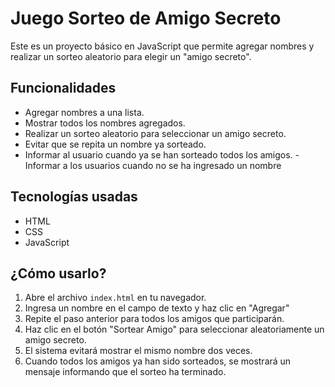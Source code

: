 # Juego Sorteo de Amigo Secreto

Este es un proyecto básico en JavaScript que permite agregar nombres y realizar un sorteo aleatorio para elegir un "amigo secreto".

## Funcionalidades

- Agregar nombres a una lista.
- Mostrar todos los nombres agregados.
- Realizar un sorteo aleatorio para seleccionar un amigo secreto.
- Evitar que se repita un nombre ya sorteado.
- Informar al usuario cuando ya se han sorteado todos los amigos.
-Informar a los usuarios cuando no se ha ingresado un nombre

##  Tecnologías usadas
- HTML
- CSS 
- JavaScript 

## ¿Cómo usarlo?
1. Abre el archivo `index.html` en tu navegador.
2. Ingresa un nombre en el campo de texto y haz clic en "Agregar"
3. Repite el paso anterior para todos los amigos que participarán.
4. Haz clic en el botón "Sortear Amigo" para seleccionar aleatoriamente un amigo secreto.
5. El sistema evitará mostrar el mismo nombre dos veces.
6. Cuando todos los amigos ya han sido sorteados, se mostrará un mensaje informando que el sorteo ha terminado.
